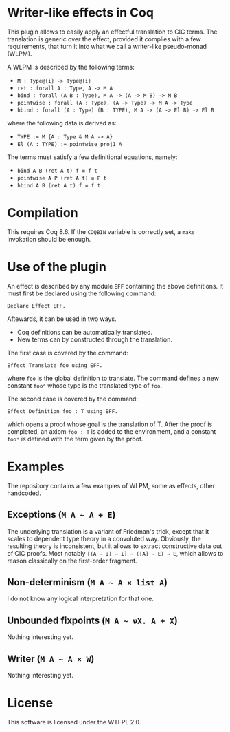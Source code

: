 # Writer-like effects in Coq

This plugin allows to easily apply an effectful translation to CIC terms.
The translation is generic over the effect, provided it complies with a few
requirements, that turn it into what we call a writer-like pseudo-monad (WLPM).

A WLPM is described by the following terms:
- `M : Type@{i} -> Type@{i}`
- `ret : forall A : Type, A -> M A`
- `bind : forall (A B : Type), M A -> (A -> M B) -> M B`
- `pointwise : forall (A : Type), (A -> Type) -> M A -> Type`
- `hbind : forall (A : Type) (B : TYPE), M A -> (A -> El B) -> El B`

where the following data is derived as:
- `TYPE := M {A : Type & M A -> A}`
- `El (A : TYPE) := pointwise proj1 A`

The terms must satisfy a few definitional equations, namely:
- `bind A B (ret A t) f ≡ f t`
- `pointwise A P (ret A t) ≡ P t`
- `hbind A B (ret A t) f ≡ f t`

# Compilation

This requires Coq 8.6. If the `COQBIN` variable is correctly set, a `make`
invokation should be enough.

# Use of the plugin

An effect is described by any module `EFF` containing the above definitions. It
must first be declared using the following command:

```
Declare Effect EFF.
```

Aftewards, it can be used in two ways.
- Coq definitions can be automatically translated.
- New terms can by constructed through the translation.

The first case is covered by the command:
```
Effect Translate foo using EFF.
```
where `foo` is the global definition to translate. The command defines a new
constant `fooᵉ` whose type is the translated type of `foo`.

The second case is covered by the command:
```
Effect Definition foo : T using EFF.
```
which opens a proof whose goal is the translation of T. After the proof is
completed, an axiom `foo : T` is added to the environment, and a constant
`fooᵉ` is defined with the term given by the proof.

# Examples

The repository contains a few examples of WLPM, some as effects, other
handcoded.

## Exceptions (`M A ~ A + E`)

The underlying translation is a variant of Friedman's trick, except that it
scales to dependent type theory in a convoluted way. Obviously, the resulting
theory is inconsistent, but it allows to extract constructive data out of CIC
proofs. Most notably `[(A → ⊥) → ⊥] ∼ ([A] → E) → E`, which allows to reason
classically on the first-order fragment.

## Non-determinism (`M A ~ A × list A`)

I do not know any logical interpretation for that one.

## Unbounded fixpoints (`M A ~ νX. A + X`)

Nothing interesting yet.

## Writer (`M A ~ A × W`)

Nothing interesting yet.

# License

This software is licensed under the WTFPL 2.0.
